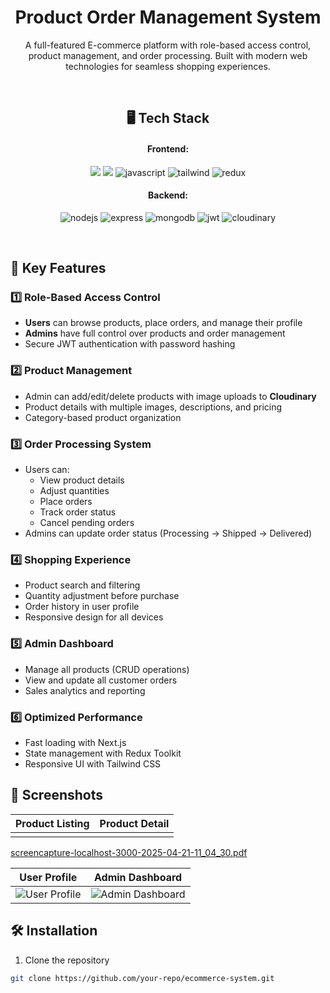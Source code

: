 <h1 align="center">Product Order Management System</h1>
<p align="center">A full-featured E-commerce platform with role-based access control, product management, and order processing. Built with modern web technologies for seamless shopping experiences.</p>

<br />

<h2 align="center">🖥️ Tech Stack</h2>

<h4 align="center">Frontend:</h4>

<p align="center">
   <img src="https://shields.io/badge/Next.js-000000?logo=next.js&style=for-the-badge" >
   <img src="https://shields.io/badge/React-61DAFB?logo=react&style=for-the-badge" >
   <img src="https://img.shields.io/badge/JavaScript-323330?style=for-the-badge&logo=javascript&logoColor=F7DF1E" alt="javascript" />
   <img src="https://img.shields.io/badge/Tailwind_CSS-06B6D4?style=for-the-badge&logo=tailwind-css" alt="tailwind" />
   <img src="https://img.shields.io/badge/Redux_Toolkit-764ABC?style=for-the-badge&logo=redux&logoColor=white" alt="redux" />
</p>

<h4 align="center">Backend:</h4>

<p align="center">
   <img src="https://img.shields.io/badge/Node.js-339933?style=for-the-badge&logo=node.js&logoColor=white" alt="nodejs" />
   <img src="https://img.shields.io/badge/Express.js-000000?style=for-the-badge&logo=express&logoColor=white" alt="express" />
   <img src="https://img.shields.io/badge/MongoDB-47A248?style=for-the-badge&logo=mongodb&logoColor=white" alt="mongodb" />
   <img src="https://img.shields.io/badge/JWT-000000?style=for-the-badge&logo=JSON%20web%20tokens" alt="jwt" />
   <img src="https://img.shields.io/badge/Cloudinary-FF7B00?style=for-the-badge&logo=cloudinary&logoColor=white" alt="cloudinary" />
</p>

<br />

## 🚀 Key Features  

### 1️⃣ Role-Based Access Control  
- **Users** can browse products, place orders, and manage their profile  
- **Admins** have full control over products and order management  
- Secure JWT authentication with password hashing  

### 2️⃣ Product Management  
- Admin can add/edit/delete products with image uploads to **Cloudinary**  
- Product details with multiple images, descriptions, and pricing  
- Category-based product organization  

### 3️⃣ Order Processing System  
- Users can:  
  - View product details  
  - Adjust quantities  
  - Place orders  
  - Track order status  
  - Cancel pending orders  
- Admins can update order status (Processing → Shipped → Delivered)  

### 4️⃣ Shopping Experience  
- Product search and filtering  
- Quantity adjustment before purchase  
- Order history in user profile  
- Responsive design for all devices  

### 5️⃣ Admin Dashboard  
- Manage all products (CRUD operations)  
- View and update all customer orders  
- Sales analytics and reporting  

### 6️⃣ Optimized Performance  
- Fast loading with Next.js  
- State management with Redux Toolkit  
- Responsive UI with Tailwind CSS  

## 📸 Screenshots  

| Product Listing | Product Detail |
| :---: | :---: |
|  |
[screencapture-localhost-3000-2025-04-21-11_04_30.pdf](https://github.com/user-attachments/files/19829793/screencapture-localhost-3000-2025-04-21-11_04_30.pdf)

| User Profile | Admin Dashboard |
| :---: | :---: |
| ![User Profile](https://example.com/user-profile.jpg) | ![Admin Dashboard](https://example.com/admin-dashboard.jpg) |

## 🛠️ Installation  

1. Clone the repository  
```bash
git clone https://github.com/your-repo/ecommerce-system.git
